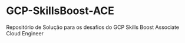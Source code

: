 # GCP-SkillsBoost-ACE
Repositório de Solução para os desafios do GCP Skills Boost Associate Cloud Engineer
